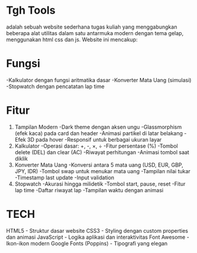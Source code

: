 # Tgh Tools 

adalah sebuah website sederhana tugas kuliah yang menggabungkan beberapa alat utilitas dalam satu antarmuka modern dengan tema gelap, menggunakan html css dan js. Website ini mencakup:

# Fungsi

-Kalkulator dengan fungsi aritmatika dasar
-Konverter Mata Uang (simulasi)
-Stopwatch dengan pencatatan lap time

# Fitur

1. Tampilan Modern
-Dark theme dengan aksen ungu
-Glassmorphism (efek kaca) pada card dan header
-Animasi partikel di latar belakang
-Efek 3D pada hover
-Responsif untuk berbagai ukuran layar
2. Kalkulator
-Operasi dasar: +, -, ×, ÷
-Fitur persentase (%)
-Tombol delete (DEL) dan clear (AC)
-Riwayat perhitungan
-Animasi tombol saat diklik
4. Konverter Mata Uang
-Konversi antara 5 mata uang (USD, EUR, GBP, JPY, IDR)
-Tombol swap untuk menukar mata uang
-Tampilan nilai tukar
-Timestamp last update
-Input validation
6. Stopwatch
-Akurasi hingga milidetik
-Tombol start, pause, reset
-Fitur lap time
-Daftar riwayat lap
-Tampilan waktu dengan animasi
   
# TECH 

HTML5 - Struktur dasar website
CSS3 - Styling dengan custom properties dan animasi
JavaScript - Logika aplikasi dan interaktivitas
Font Awesome - Ikon-ikon modern
Google Fonts (Poppins) - Tipografi yang elegan

